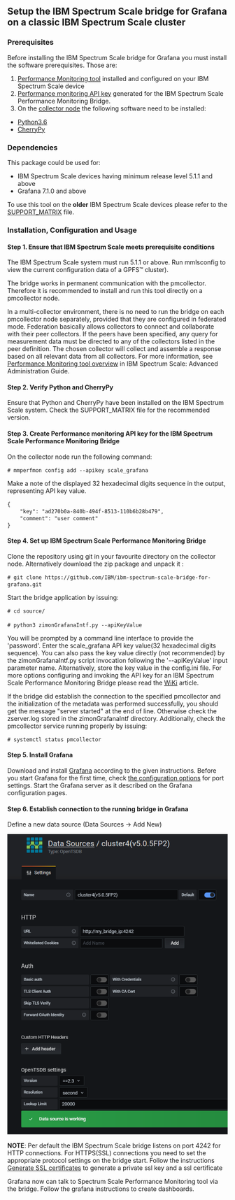## Setup the IBM Spectrum Scale bridge for Grafana on a classic IBM Spectrum Scale cluster


### Prerequisites

Before installing the IBM Spectrum Scale bridge for Grafana you must install the software prerequisites. Those are:
1. [Performance Monitoring tool](https://www.ibm.com/docs/en/spectrum-scale/5.1.1?topic=monitoring-using-performance-tool) installed and configured on your IBM Spectrum Scale device
2. [Performance monitoring API key](https://www.ibm.com/docs/en/spectrum-scale/5.1.1?topic=tool-configuring-performance-monitoring-api-keys) generated for the IBM Spectrum Scale Performance Monitoring Bridge.
3. On the [collector node](https://www.ibm.com/docs/en/spectrum-scale/5.1.1?topic=tool-configuring-collector) the following software need to be installed:
- [Python3.6](https://www.python.org/downloads/release/python-369/)
- [CherryPy](https://cherrypy.org/)



### Dependencies
This package could be used for: 
- IBM Spectrum Scale devices having minimum release level 5.1.1 and above
- Grafana 7.1.0 and above

To use this tool on the **older** IBM Spectrum Scale devices please refer to the [SUPPORT_MATRIX](/docs/SUPPORT_MATRIX.md) file.



### Installation, Configuration and Usage

#### Step 1. Ensure that IBM Spectrum Scale meets prerequisite conditions

The IBM Spectrum Scale system must run 5.1.1 or above. Run mmlsconfig to view the current configuration data of a GPFS™ cluster).

The bridge works in permanent communication with the pmcollector. Therefore it is recommended to install and run this tool directly on a pmcollector node.

In a multi-collector environment, there is no need to run the bridge on each pmcollector node separately, provided that they are configured in federated mode. Federation basically allows collectors to connect and collaborate with their peer collectors. If the peers have been specified, any query for measurement data must be directed to any of the collectors listed in the peer definition. The chosen collector will collect and assemble a response based on all relevant data from all collectors. For more information, see [Performance Monitoring tool overview](https://www.ibm.com/support/knowledgecenter/en/STXKQY_4.2.3/com.ibm.spectrum.scale.v4r23.doc/bl1adv_PMToverview.htm) in IBM Spectrum Scale: Advanced Administration Guide.



#### Step 2. Verify Python and CherryPy

Ensure that Python and CherryPy have been installed on the IBM Spectrum Scale system. 
Check the SUPPORT_MATRIX file for the recommended version.



#### Step 3. Create Performance monitoring API key for the IBM Spectrum Scale Performance Monitoring Bridge

On the collector node run the following command:

```shell
# mmperfmon config add --apikey scale_grafana
```

Make a note of the displayed 32 hexadecimal digits sequence in the output, representing API key value.

```shell
{
    "key": "ad270b0a-840b-494f-8513-110b6b28b479",
    "comment": "user comment"
}
```



#### Step 4. Set up IBM Spectrum Scale Performance Monitoring Bridge

Clone the repository using git in your favourite directory on the collector node. Alternatively download the zip package and unpack it :

```shell
# git clone https://github.com/IBM/ibm-spectrum-scale-bridge-for-grafana.git
```

Start the bridge application by issuing:

```shell
# cd source/

# python3 zimonGrafanaIntf.py --apiKeyValue
```

You will be prompted by a command line interface to provide the 'password'. Enter the scale_grafana API key value(32 hexadecimal digits sequence). You can also pass the key value directly (not recommended) by the zimonGrafanaIntf.py script invocation following the '--apiKeyValue' input parameter name. Alternatively, store the key value in the config.ini file. For more options configuring and invoking the API key for an IBM Spectrum Scale Performance Monitoring Bridge please read the [WiKi](https://github.com/IBM/ibm-spectrum-scale-bridge-for-grafana/wiki/Configuring-a-performance-monitoring-API-key-for-the-IBM-Spectrum-Scale-Performance-Monitoring-Bridge) article.

If the bridge did establish the connection to the specified pmcollector and the initialization of the metadata was performed successfully, you should get the message "server started" at the end of line. Otherwise check the zserver.log stored in the zimonGrafanaIntf  directory.  Additionally, check the pmcollector service running properly by issuing:

```shell
# systemctl status pmcollector
```



#### Step 5. Install Grafana

Download and install [Grafana](https://grafana.com/get) according to the given instructions. Before you start Grafana for the first time, check [the configuration options](http://docs.grafana.org/installation/configuration/) for port settings. Start the Grafana server as it described on the Grafana configuration pages.



#### Step 6. Establish connection to the running bridge in Grafana

Define a new data source (Data Sources -> Add New)

![](/docs/Example_Add_DataSource.png)

**NOTE**: Per default the IBM Spectrum Scale bridge listens on port 4242 for HTTP connections. For HTTPS(SSL) connections you need to set the appropriate protocol settings on the bridge start.
          Follow the instructions [Generate SSL certificates](https://github.com/IBM/ibm-spectrum-scale-bridge-for-grafana/wiki/How-to-setup-HTTPS%28SSL%29-connection-for-the-IBM-Spectrum-Scale-bridge-for-Grafana#generate-ssl-certificates) to generate a private ssl key and a ssl certificate



Grafana now can talk to Spectrum Scale Performance Monitoring tool via the bridge. Follow the grafana instructions to create dashboards.
